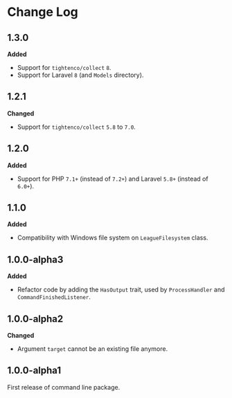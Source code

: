 # Change Log

## 1.3.0

**Added**

- Support for `tightenco/collect` `8`.
- Support for Laravel `8` (and `Models` directory).

## 1.2.1

**Changed**

- Support for `tightenco/collect` `5.8` to `7.0`.

## 1.2.0

**Added**

- Support for PHP `7.1+` (instead of `7.2+`) and Laravel `5.8+` (instead of `6.0+`).

## 1.1.0

**Added**

- Compatibility with Windows file system on `LeagueFilesystem` class.

## 1.0.0-alpha3

**Added**

- Refactor code by adding the `HasOutput` trait, used by `ProcessHandler` and `CommandFinishedListener`.

## 1.0.0-alpha2

**Changed**

- Argument `target` cannot be an existing file anymore.

## 1.0.0-alpha1

First release of command line package.
